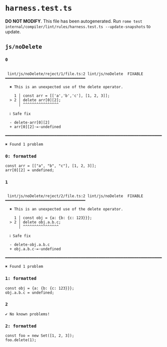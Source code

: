 # `harness.test.ts`

**DO NOT MODIFY**. This file has been autogenerated. Run `rome test internal/compiler/lint/rules/harness.test.ts --update-snapshots` to update.

## `js/noDelete`

### `0`

```

 lint/js/noDelete/reject/1/file.ts:2 lint/js/noDelete  FIXABLE  ━━━━━━━━━━━━━━━━━━━━━━━━━━━━━━━━━━━━

  ✖ This is an unexpected use of the delete operator.

    1 │ const arr = [['a','b','c'], [1, 2, 3]];
  > 2 │ delete arr[0][2];
      │ ^^^^^^^^^^^^^^^^

  ℹ Safe fix

  - delete·arr[0][2]
  + arr[0][2]·=·undefined

━━━━━━━━━━━━━━━━━━━━━━━━━━━━━━━━━━━━━━━━━━━━━━━━━━━━━━━━━━━━━━━━━━━━━━━━━━━━━━━━━━━━━━━━━━━━━━━━━━━━

✖ Found 1 problem

```

### `0: formatted`

```
const arr = [["a", "b", "c"], [1, 2, 3]];
arr[0][2] = undefined;

```

### `1`

```

 lint/js/noDelete/reject/2/file.ts:2 lint/js/noDelete  FIXABLE  ━━━━━━━━━━━━━━━━━━━━━━━━━━━━━━━━━━━━

  ✖ This is an unexpected use of the delete operator.

    1 │ const obj = {a: {b: {c: 123}}};
  > 2 │ delete obj.a.b.c;
      │ ^^^^^^^^^^^^^^^^

  ℹ Safe fix

  - delete·obj.a.b.c
  + obj.a.b.c·=·undefined

━━━━━━━━━━━━━━━━━━━━━━━━━━━━━━━━━━━━━━━━━━━━━━━━━━━━━━━━━━━━━━━━━━━━━━━━━━━━━━━━━━━━━━━━━━━━━━━━━━━━

✖ Found 1 problem

```

### `1: formatted`

```
const obj = {a: {b: {c: 123}}};
obj.a.b.c = undefined;

```

### `2`

```
✔ No known problems!

```

### `2: formatted`

```
const foo = new Set([1, 2, 3]);
foo.delete(1);

```
